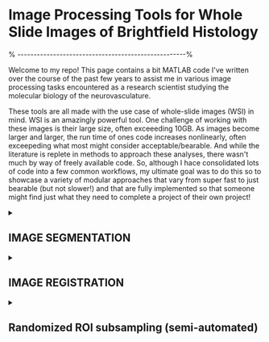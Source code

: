# Image Processing Tools for Whole Slide Images of Brightfield Histology
<p>% ----------------------------------------------------%<p>
  
<p>Welcome to my repo! This page contains a bit MATLAB code I've written over the course of the past few years to assist me in various image processing tasks encountered as a research scientist studying the molecular biology of the neurovasculature.<p>

<p>These tools are all made with the use case of whole-slide images (WSI) in mind. WSI is an amazingly powerful tool. One challenge of working with these images is their large size, often exceeeding 10GB. As images become larger and larger, the run time of ones code increases  nonlinearly, often exceepeding what most might consider acceptable/bearable. And while the literature is replete in methods to approach these analyses, there wasn't much by way of freely available code. So, although I hace consolidated lots of code into a few common workflows, my ultimate goal was to do this so to showcase a variety of modular approaches that vary from super fast to just bearable (but not slower!) and that are fully implemented so that someone might find just what they need to complete a project of their own project! <p>


</details>

<details id=1>
<summary><h2> IMAGE SEGMENTATION </h2></summary>
 
The first , and more thoroughly tested/annotated, is a library of tools for the semi-automated foreground/background segmentation of large, high-resolution, brightfield images. As long as your images hold the following attributes, many of the included techniques should be well-suited to your workflow:
- your images are in RGB format. 
- by brightfield, I assume this to mean generally your images should have foregrounds of darker-colored blobs surrounded on all sides by background 
  
<p>First and foremost this repository is an exploratory tool. This is because instead of having just 1 segmentation strategy, I've included a menu with a handful of different, mostly classical segmentation methods, wrapped in a graphical interface with which results can be easily compared. It also includes 6 different "refinement" algorithms to improve a segmentation. Because consistency and reproducibility are paramount in science, one's final workflow must be more rigorous than this "a la carte" approach. Rather, the proposed value of this tool is maximal in the exploratory, and planning stages of a project. <p>
</details>

<details id=2>
<summary><h2>  IMAGE REGISTRATION </h2></summary>
  
 <p>This collection of functions aims to tackle the problem of image registration in serial sections . <p>
  <p>**Background: ** My motivation here was a project in which I was interested in characterizing how the expression of certain markers of interest varied in the immediate vicinity of a previously injured area of a tissue, long after the injury was sustained and had healed. In lieu of fancier approaches, for a number of reasons (the autofluorescence of human autopsy tissue, limited access to good tissue, and time) a conservative approach was warranted. This meant single-marker IHC with a hematoxylin nuclear counter-stain in serial sections. As such, after whole slide images were collected, it was absolutely critical we register the staining that delineated where in the tissue the injury had once occurred, vs where was totally normally and always healthy. Once we could overlay this "map", it was trivial to segment the tissue into always healthy and not always healthy and the characterize the expression patterns of our marker.  <p>
  
  I struggled initially to find just one algorithm with enough robustness/efficiency to register my entire dataset. Ultimately, I found success implementing a gradual approach. By stringing together different registration techniques, I was able to get even the most stubborn of image pairs to register. It is structured into three parts in its present form:
- **part 1** the coarsest registration, relies only on affine transformations. The coordinates of this affine transformation are calculated using 4 control points, each located in the "corners" of the tissue (my sections teneded to have rectangular proportions, but I've since been able to apply the technique to coronal sections of mouse brain). These points are selected programmatically but a GUI is included to refine their placement. I augment these 4 points further with a 5th point located at the centroid of the foreground. 
- **part 2** estimates a local (ie nonlinear) spatial transformation in order to register the images to one another. To do this effectively, many more control points had to be placed, and there is nothing I hate more than manually placing control points (not to mention that is hardly reproducible and time-intensive). As such, I've done my best to remove all user input to this process. Although it works well, I've added for completeness the option to reposition these points right before the local spatial tranformation is calculated. After the points are set, I have a GUI which presents the results of 3 different local spatial transformations, so the user can chose their favorite. 
- **part 3** calls the deformation algorithm known as Thirion's Demon, as implemented in the image processing toolbox built in to MATLAB. Because of the multi-resolution approach of this implementation, this step rarely/if eever as of yet exceed 3 minutesominutes. <p>
  
  
</details>

<details id=3>
<summary><h2> Randomized ROI subsampling (semi-automated) </h2></summary>
  
<p>This script allows one to derive from a much larger WSI scene a certain number of rectangular subregions that can be the basis for downstream analyses. **USE CAUTION when incorporating this idea** Although tempting, this should NOT be used as a means of artifically increasing statistical power (although its done all the time). Each of the ROIs generated from the same image must be treated as very much NOT independent of one another; hierarchical regression models are often useful. Subsampling ROIs from the whole slide image allows for more precise and controlled analysis of specific regions of interest. This can help reduce variability and bias that may arise from analyzing the entire tissue section. This is particularly true when your samples are of very different size.<p>
  
  <p> I was well on my way trying to implement a second, alternative approach to this task, namely a systemic regular sampling of the space by way of a circle packing algorithm. Since starting, I've learned a lot more about circle packing math, and as a result have started to rewrite this section nearly entirely. It will be great, but for now its not in a usable form. <p>                                                                                                                                                                                                                                                                                                                                                                                                                                                                  

  
  </details>
